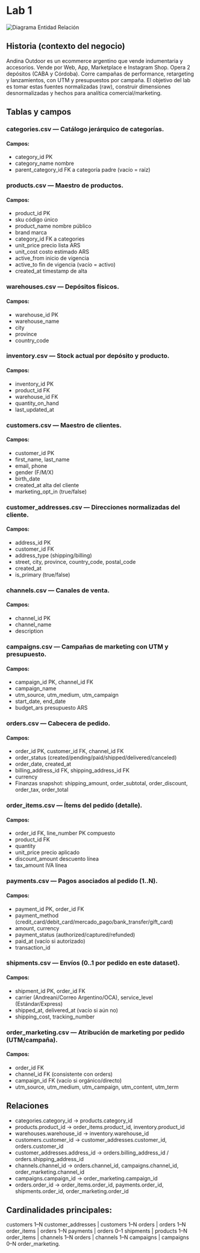 # Lab 1

![Diagrama Entidad Relación](./DER.jpeg)


## Historia (contexto del negocio)

Andina Outdoor es un ecommerce argentino que vende indumentaria y accesorios. Vende por Web, App, Marketplace e Instagram Shop. Opera 2 depósitos (CABA y Córdoba). Corre campañas de performance, retargeting y lanzamientos, con UTM y presupuestos por campaña. El objetivo del lab es tomar estas fuentes normalizadas (raw), construir dimensiones desnormalizadas y hechos para analítica comercial/marketing.

## Tablas y campos

### categories.csv — Catálogo jerárquico de categorías.

#### Campos:

* category_id PK
* category_name nombre
* parent_category_id FK a categoría padre (vacío = raíz)

### products.csv — Maestro de productos.

#### Campos:

* product_id PK
* sku código único
* product_name nombre público
* brand marca
* category_id FK a categories
* unit_price precio lista ARS
* unit_cost costo estimado ARS
* active_from inicio de vigencia
* active_to fin de vigencia (vacío = activo)
* created_at timestamp de alta

### warehouses.csv — Depósitos físicos.

#### Campos:

* warehouse_id PK
* warehouse_name
* city
* province
* country_code

### inventory.csv — Stock actual por depósito y producto.

#### Campos:

* inventory_id PK
* product_id FK
* warehouse_id FK
* quantity_on_hand
* last_updated_at

### customers.csv — Maestro de clientes.

#### Campos:

* customer_id PK
* first_name, last_name
* email, phone
* gender (F/M/X)
* birth_date
* created_at alta del cliente
* marketing_opt_in (true/false)

### customer_addresses.csv — Direcciones normalizadas del cliente.

#### Campos:

* address_id PK
* customer_id FK
* address_type (shipping/billing)
* street, city, province, country_code, postal_code
* created_at
* is_primary (true/false)

### channels.csv — Canales de venta.

#### Campos:

* channel_id PK
* channel_name
* description

### campaigns.csv — Campañas de marketing con UTM y presupuesto.

#### Campos:

* campaign_id PK, channel_id FK
* campaign_name
* utm_source, utm_medium, utm_campaign
* start_date, end_date
* budget_ars presupuesto ARS

### orders.csv — Cabecera de pedido.

#### Campos:

* order_id PK, customer_id FK, channel_id FK
* order_status (created/pending/paid/shipped/delivered/canceled)
* order_date, created_at
* billing_address_id FK, shipping_address_id FK
* currency
* Finanzas snapshot: shipping_amount, order_subtotal, order_discount, order_tax, order_total

### order_items.csv — Ítems del pedido (detalle).

#### Campos:

* order_id FK, line_number PK compuesto
* product_id FK
* quantity
* unit_price precio aplicado
* discount_amount descuento línea
* tax_amount IVA línea

### payments.csv — Pagos asociados al pedido (1..N).

#### Campos:

* payment_id PK, order_id FK
* payment_method (credit_card/debit_card/mercado_pago/bank_transfer/gift_card)
* amount, currency
* payment_status (authorized/captured/refunded)
* paid_at (vacío si autorizado)
* transaction_id

### shipments.csv — Envíos (0..1 por pedido en este dataset).

#### Campos:

* shipment_id PK, order_id FK
* carrier (Andreani/Correo Argentino/OCA), service_level (Estándar/Express)
* shipped_at, delivered_at (vacío si aún no)
* shipping_cost, tracking_number

### order_marketing.csv — Atribución de marketing por pedido (UTM/campaña).

#### Campos:

* order_id FK
* channel_id FK (consistente con orders)
* campaign_id FK (vacío si orgánico/directo)
* utm_source, utm_medium, utm_campaign, utm_content, utm_term

## Relaciones

* categories.category_id → products.category_id
* products.product_id → order_items.product_id, inventory.product_id
* warehouses.warehouse_id → inventory.warehouse_id
* customers.customer_id → customer_addresses.customer_id, orders.customer_id
* customer_addresses.address_id → orders.billing_address_id / orders.shipping_address_id
* channels.channel_id → orders.channel_id, campaigns.channel_id, order_marketing.channel_id
* campaigns.campaign_id → order_marketing.campaign_id
* orders.order_id → order_items.order_id, payments.order_id, shipments.order_id, order_marketing.order_id

## Cardinalidades principales:

customers 1–N customer_addresses | customers 1–N orders | orders 1–N order_items | orders 1–N payments | orders 0–1 shipments | products 1–N order_items | channels 1–N orders | channels 1–N campaigns | campaigns 0–N order_marketing.
